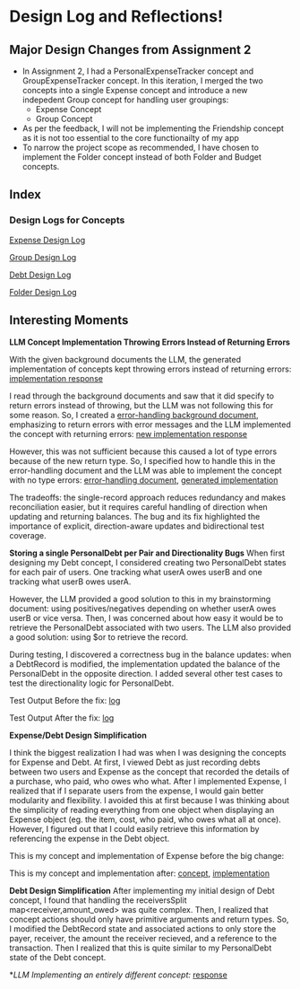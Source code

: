 # Design Log and Reflections!

## Major Design Changes from Assignment 2

- In Assignment 2, I had a PersonalExpenseTracker concept and GroupExpenseTracker concept. In this iteration, I merged the two concepts into a single Expense concept and introduce a new indepedent Group concept for handling user groupings:
  - Expense Concept
  - Group Concept
- As per the feedback, I will not be implementing the Friendship concept as it is not too essential to the core functionailty of my app
- To narrow the project scope as recommended, I have chosen to implement the Folder concept instead of both Folder and Budget concepts.

## Index

### Design Logs for Concepts

[Expense Design Log](concepts/Expense/designLog.md)

[Group Design Log](concepts/Group/designLog.md)

[Debt Design Log](concepts/Debt/designLog.md)

[Folder Design Log](concepts/Folder/designLog.md)



## Interesting Moments

**LLM Concept Implementation Throwing Errors Instead of Returning Errors**

With the given background documents the LLM, the generated implementation of concepts kept throwing errors instead of returning errors:
[implementation response](../context/design/concepts/Group/implementation.md/steps/response.d2658328.md)

I read through the background documents and saw that it did specify to return errors instead of throwing, but the LLM was not following this for some reason. So, I created a [error-handling background document](../context/design/background/error-handling.md/steps/_.ddfc69db.md), emphasizing to return errors with error messages and the LLM implemented the concept with returning errors:  [new implementation response](../context/design/concepts/Group/implementation.md/steps/file.d7654bc5.md)


However, this was not sufficient because this caused a lot of type errors because of the new return type. So, I specified how to handle this in the error-handling document and the LLM was able to implement the concept with no type errors:
[error-handling document](../context/design/background/error-handling.md/steps/_.6bcaafd9.md), [generated implementation](../context/design/concepts/Group/implementation.md/steps/response.423f9afa.md)

The tradeoffs: the single-record approach reduces redundancy and makes reconciliation easier, but it requires careful handling of direction when updating and returning balances. The bug and its fix highlighted the importance of explicit, direction-aware updates and bidirectional test coverage.

**Storing a single PersonalDebt per Pair and Directionality Bugs**
When first designing my Debt concept, I considered creating two PersonalDebt states for each pair of users. One tracking what userA owes userB and one tracking what userB owes userA.

However, the LLM provided a good solution to this in my brainstorming document: using positives/negatives depending on whether userA owes userB or vice versa. Then, I was concerned about how easy it would be to retrieve the PersonalDebt associated with two users. The LLM also provided a good solution: using $or to retrieve the record.

During testing, I discovered a correctness bug in the balance updates: when a DebtRecord is modified, the implementation updated the balance of the PersonalDebt in the opposite direction. I added several other test cases to test the directionality logic for PersonalDebt.

Test Output Before the fix:
[log](../context/design/concepts/Debt/outputLog.md/steps/_.3c877b75.md)

Test Output After the fix:
[log](../context/design/concepts/Debt/outputLog.md/steps/_.80284904.md)

**Expense/Debt Design Simplification**

I think the biggest realization I had was when I was designing the concepts for Expense and Debt. At first, I viewed Debt as just recording debts between two users and Expense as the concept that recorded the details of a purchase, who paid, who owes who what. After I implemented Expense, I realized that if I separate users from the expense, I would gain better modularity and flexibility. I avoided this at first because I was thinking about the simplicity of reading everything from one object when displaying an Expense object (eg. the item, cost, who paid, who owes what all at once). However, I figured out that I could easily retrieve this information by referencing the expense in the Debt object.

This is my concept and implementation of Expense before the big change:


This is my concept and implementation after:
[concept](), [implementation]()



**Debt Design Simplification**
After implementing my initial design of Debt concept, I found that handling the receiversSplit map<receiver,amount_owed> was quite complex. Then, I realized that concept actions should only have primitive arguments and return types. So, I modified the DebtRecord state and associated actions to only store the payer, receiver, the amount the receiver recieved, and a reference to the transaction. Then I realized that this is quite similar to my PersonalDebt state of the Debt concept.

**LLM Implementing an entirely different concept:* [response](../context/design/concepts/Expense/implementation.md/steps/_.a511614a.md)
